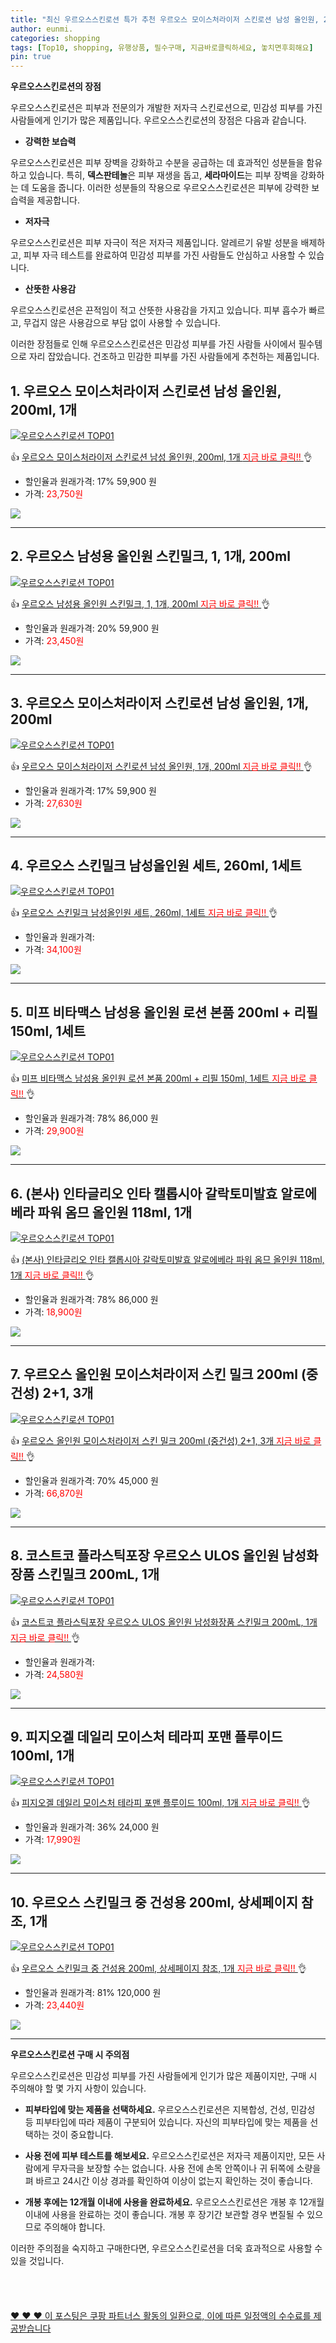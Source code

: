 ```yaml
---
title: "최신 우르오스스킨로션 특가 추천 우르오스 모이스처라이저 스킨로션 남성 올인원, 200ml, 1개 비교 장점"
author: eunmi.
categories: shopping
tags: [Top10, shopping, 유행상품, 필수구매, 지금바로클릭하세요, 놓치면후회해요]
pin: true
---
```

**우르오스스킨로션의 장점**

우르오스스킨로션은 피부과 전문의가 개발한 저자극 스킨로션으로, 민감성 피부를 가진 사람들에게 인기가 많은 제품입니다. 우르오스스킨로션의 장점은 다음과 같습니다.

* **강력한 보습력**

우르오스스킨로션은 피부 장벽을 강화하고 수분을 공급하는 데 효과적인 성분들을 함유하고 있습니다. 특히, **덱스판테놀**은 피부 재생을 돕고, **세라마이드**는 피부 장벽을 강화하는 데 도움을 줍니다. 이러한 성분들의 작용으로 우르오스스킨로션은 피부에 강력한 보습력을 제공합니다.

* **저자극**

우르오스스킨로션은 피부 자극이 적은 저자극 제품입니다. 알레르기 유발 성분을 배제하고, 피부 자극 테스트를 완료하여 민감성 피부를 가진 사람들도 안심하고 사용할 수 있습니다.

* **산뜻한 사용감**

우르오스스킨로션은 끈적임이 적고 산뜻한 사용감을 가지고 있습니다. 피부 흡수가 빠르고, 무겁지 않은 사용감으로 부담 없이 사용할 수 있습니다.

이러한 장점들로 인해 우르오스스킨로션은 민감성 피부를 가진 사람들 사이에서 필수템으로 자리 잡았습니다. 건조하고 민감한 피부를 가진 사람들에게 추천하는 제품입니다.

   

## 1. 우르오스 모이스처라이저 스킨로션 남성 올인원, 200ml, 1개

[![우르오스스킨로션 TOP01](https://thumbnail9.coupangcdn.com/thumbnails/remote/230x230ex/image/vendor_inventory/4777/6300dd5a42f1dc84211b79bc27d45d6471ca5e63402a129fde8f3912f5f0.jpg)](https://link.coupang.com/re/AFFSDP?lptag=AF3617701&subid=GithubCoopas&pageKey=7592415464&traceid=V0-153&itemId=778964220&vendorItemId=76831275474)


👍 [우르오스 모이스처라이저 스킨로션 남성 올인원, 200ml, 1개 <font color=red> 지금 바로 클릭!! </font> ](https://link.coupang.com/re/AFFSDP?lptag=AF3617701&subid=GithubCoopas&pageKey=7592415464&traceid=V0-153&itemId=778964220&vendorItemId=76831275474) 👌 


- 할인율과 원래가격: 17%  59,900   원
- 가격: <span style='color:red'>23,750원</span>

[![](/discount_price.png)](https://link.coupang.com/re/AFFSDP?lptag=AF3617701&subid=GithubCoopas&pageKey=7592415464&traceid=V0-153&itemId=778964220&vendorItemId=76831275474)

---


   

## 2. 우르오스 남성용 올인원 스킨밀크, 1, 1개, 200ml

[![우르오스스킨로션 TOP01](https://thumbnail7.coupangcdn.com/thumbnails/remote/230x230ex/image/vendor_inventory/e546/8e6fc48bca0f3a95adb1994943acd0d76708559529b2bf1e8e8262955f04.jpg)](https://link.coupang.com/re/AFFSDP?lptag=AF3617701&subid=GithubCoopas&pageKey=7662481758&traceid=V0-153&itemId=1023577477&vendorItemId=76183753214)


👍 [우르오스 남성용 올인원 스킨밀크, 1, 1개, 200ml <font color=red> 지금 바로 클릭!! </font> ](https://link.coupang.com/re/AFFSDP?lptag=AF3617701&subid=GithubCoopas&pageKey=7662481758&traceid=V0-153&itemId=1023577477&vendorItemId=76183753214) 👌 


- 할인율과 원래가격: 20%  59,900   원
- 가격: <span style='color:red'>23,450원</span>

[![](/discount_price.png)](https://link.coupang.com/re/AFFSDP?lptag=AF3617701&subid=GithubCoopas&pageKey=7662481758&traceid=V0-153&itemId=1023577477&vendorItemId=76183753214)

---


   

## 3. 우르오스 모이스처라이저 스킨로션 남성 올인원, 1개, 200ml

[![우르오스스킨로션 TOP01](https://thumbnail9.coupangcdn.com/thumbnails/remote/230x230ex/image/vendor_inventory/1111/4e18afa933d7bc1b9db71eedcee4beb16abf1ff7898e83a7b072cf35cb38.jpg)](https://link.coupang.com/re/AFFSDP?lptag=AF3617701&subid=GithubCoopas&pageKey=245764246&traceid=V0-153&itemId=17567307071&vendorItemId=82929938886)


👍 [우르오스 모이스처라이저 스킨로션 남성 올인원, 1개, 200ml <font color=red> 지금 바로 클릭!! </font> ](https://link.coupang.com/re/AFFSDP?lptag=AF3617701&subid=GithubCoopas&pageKey=245764246&traceid=V0-153&itemId=17567307071&vendorItemId=82929938886) 👌 


- 할인율과 원래가격: 17%  59,900   원
- 가격: <span style='color:red'>27,630원</span>

[![](/discount_price.png)](https://link.coupang.com/re/AFFSDP?lptag=AF3617701&subid=GithubCoopas&pageKey=245764246&traceid=V0-153&itemId=17567307071&vendorItemId=82929938886)

---


   

## 4. 우르오스 스킨밀크 남성올인원 세트, 260ml, 1세트

[![우르오스스킨로션 TOP01](https://thumbnail6.coupangcdn.com/thumbnails/remote/230x230ex/image/vendor_inventory/afe4/dca975d9e023b4eec66c92f35d7f8cf436f0cf3ef20163928f2916b14339.png)](https://link.coupang.com/re/AFFSDP?lptag=AF3617701&subid=GithubCoopas&pageKey=10453081&traceid=V0-153&itemId=45544592&vendorItemId=87199991533)


👍 [우르오스 스킨밀크 남성올인원 세트, 260ml, 1세트 <font color=red> 지금 바로 클릭!! </font> ](https://link.coupang.com/re/AFFSDP?lptag=AF3617701&subid=GithubCoopas&pageKey=10453081&traceid=V0-153&itemId=45544592&vendorItemId=87199991533) 👌 


- 할인율과 원래가격: 
- 가격: <span style='color:red'>34,100원</span>

[![](/discount_price.png)](https://link.coupang.com/re/AFFSDP?lptag=AF3617701&subid=GithubCoopas&pageKey=10453081&traceid=V0-153&itemId=45544592&vendorItemId=87199991533)

---


   

## 5. 미프 비타맥스 남성용 올인원 로션 본품 200ml + 리필 150ml, 1세트

[![우르오스스킨로션 TOP01](https://thumbnail9.coupangcdn.com/thumbnails/remote/230x230ex/image/retail/images/3228854919453075-5789dbcb-9c34-4609-bf0a-7a33e52f7ddc.jpg)](https://link.coupang.com/re/AFFSDP?lptag=AF3617701&subid=GithubCoopas&pageKey=82882751&traceid=V0-153&itemId=263048637&vendorItemId=3638507950)


👍 [미프 비타맥스 남성용 올인원 로션 본품 200ml + 리필 150ml, 1세트 <font color=red> 지금 바로 클릭!! </font> ](https://link.coupang.com/re/AFFSDP?lptag=AF3617701&subid=GithubCoopas&pageKey=82882751&traceid=V0-153&itemId=263048637&vendorItemId=3638507950) 👌 


- 할인율과 원래가격: 78%  86,000   원
- 가격: <span style='color:red'>29,900원</span>

[![](/discount_price.png)](https://link.coupang.com/re/AFFSDP?lptag=AF3617701&subid=GithubCoopas&pageKey=82882751&traceid=V0-153&itemId=263048637&vendorItemId=3638507950)

---


   

## 6. (본사) 인타글리오 인타 캘롭시아 갈락토미발효 알로에베라 파워 옴므 올인원 118ml, 1개

[![우르오스스킨로션 TOP01](https://thumbnail10.coupangcdn.com/thumbnails/remote/230x230ex/image/vendor_inventory/1868/cce4afe9bac60ac831f02122e307e489b1354f287c08a342ca723461b631.jpg)](https://link.coupang.com/re/AFFSDP?lptag=AF3617701&subid=GithubCoopas&pageKey=4686907936&traceid=V0-153&itemId=5885501558&vendorItemId=73183675744)


👍 [(본사) 인타글리오 인타 캘롭시아 갈락토미발효 알로에베라 파워 옴므 올인원 118ml, 1개 <font color=red> 지금 바로 클릭!! </font> ](https://link.coupang.com/re/AFFSDP?lptag=AF3617701&subid=GithubCoopas&pageKey=4686907936&traceid=V0-153&itemId=5885501558&vendorItemId=73183675744) 👌 


- 할인율과 원래가격: 78%  86,000   원
- 가격: <span style='color:red'>18,900원</span>

[![](/discount_price.png)](https://link.coupang.com/re/AFFSDP?lptag=AF3617701&subid=GithubCoopas&pageKey=4686907936&traceid=V0-153&itemId=5885501558&vendorItemId=73183675744)

---


   

## 7. 우르오스 올인원 모이스처라이저 스킨 밀크 200ml (중건성) 2+1, 3개

[![우르오스스킨로션 TOP01](https://thumbnail9.coupangcdn.com/thumbnails/remote/230x230ex/image/vendor_inventory/15a2/8b4a9f046a869eea6b7d349ca92576c6058359169e97928f19300bd2bcd2.jpg)](https://link.coupang.com/re/AFFSDP?lptag=AF3617701&subid=GithubCoopas&pageKey=7219331961&traceid=V0-153&itemId=18290497578&vendorItemId=75695796602)


👍 [우르오스 올인원 모이스처라이저 스킨 밀크 200ml (중건성) 2+1, 3개 <font color=red> 지금 바로 클릭!! </font> ](https://link.coupang.com/re/AFFSDP?lptag=AF3617701&subid=GithubCoopas&pageKey=7219331961&traceid=V0-153&itemId=18290497578&vendorItemId=75695796602) 👌 


- 할인율과 원래가격: 70%  45,000   원
- 가격: <span style='color:red'>66,870원</span>

[![](/discount_price.png)](https://link.coupang.com/re/AFFSDP?lptag=AF3617701&subid=GithubCoopas&pageKey=7219331961&traceid=V0-153&itemId=18290497578&vendorItemId=75695796602)

---


   

## 8. 코스트코 플라스틱포장 우르오스 ULOS 올인원 남성화장품 스킨밀크 200mL, 1개

[![우르오스스킨로션 TOP01](https://thumbnail9.coupangcdn.com/thumbnails/remote/230x230ex/image/vendor_inventory/ee0d/aa7ac926da87a345164a006c05a471d9244bd9879fffbc42039c8333e163.jpg)](https://link.coupang.com/re/AFFSDP?lptag=AF3617701&subid=GithubCoopas&pageKey=7219331961&traceid=V0-153&itemId=12961949882&vendorItemId=82053265749)


👍 [코스트코 플라스틱포장 우르오스 ULOS 올인원 남성화장품 스킨밀크 200mL, 1개 <font color=red> 지금 바로 클릭!! </font> ](https://link.coupang.com/re/AFFSDP?lptag=AF3617701&subid=GithubCoopas&pageKey=7219331961&traceid=V0-153&itemId=12961949882&vendorItemId=82053265749) 👌 


- 할인율과 원래가격: 
- 가격: <span style='color:red'>24,580원</span>

[![](/discount_price.png)](https://link.coupang.com/re/AFFSDP?lptag=AF3617701&subid=GithubCoopas&pageKey=7219331961&traceid=V0-153&itemId=12961949882&vendorItemId=82053265749)

---


   

## 9. 피지오겔 데일리 모이스처 테라피 포맨 플루이드 100ml, 1개

[![우르오스스킨로션 TOP01](https://thumbnail8.coupangcdn.com/thumbnails/remote/230x230ex/image/vendor_inventory/fdde/b84e6450e63cd9aeeb7b7917e0f22970875e677780ca0878b6c8a047fb7a.jpg)](https://link.coupang.com/re/AFFSDP?lptag=AF3617701&subid=GithubCoopas&pageKey=7132063919&traceid=V0-153&itemId=20593420274&vendorItemId=87668287324)


👍 [피지오겔 데일리 모이스처 테라피 포맨 플루이드 100ml, 1개 <font color=red> 지금 바로 클릭!! </font> ](https://link.coupang.com/re/AFFSDP?lptag=AF3617701&subid=GithubCoopas&pageKey=7132063919&traceid=V0-153&itemId=20593420274&vendorItemId=87668287324) 👌 


- 할인율과 원래가격: 36%  24,000   원
- 가격: <span style='color:red'>17,990원</span>

[![](/discount_price.png)](https://link.coupang.com/re/AFFSDP?lptag=AF3617701&subid=GithubCoopas&pageKey=7132063919&traceid=V0-153&itemId=20593420274&vendorItemId=87668287324)

---


   

## 10. 우르오스 스킨밀크 중 건성용 200ml, 상세페이지 참조, 1개

[![우르오스스킨로션 TOP01](https://thumbnail7.coupangcdn.com/thumbnails/remote/230x230ex/image/vendor_inventory/e546/8e6fc48bca0f3a95adb1994943acd0d76708559529b2bf1e8e8262955f04.jpg)](https://link.coupang.com/re/AFFSDP?lptag=AF3617701&subid=GithubCoopas&pageKey=7563689894&traceid=V0-153&itemId=9286899050&vendorItemId=4281737707)


👍 [우르오스 스킨밀크 중 건성용 200ml, 상세페이지 참조, 1개 <font color=red> 지금 바로 클릭!! </font> ](https://link.coupang.com/re/AFFSDP?lptag=AF3617701&subid=GithubCoopas&pageKey=7563689894&traceid=V0-153&itemId=9286899050&vendorItemId=4281737707) 👌 


- 할인율과 원래가격: 81%  120,000   원
- 가격: <span style='color:red'>23,440원</span>

[![](/discount_price.png)](https://link.coupang.com/re/AFFSDP?lptag=AF3617701&subid=GithubCoopas&pageKey=7563689894&traceid=V0-153&itemId=9286899050&vendorItemId=4281737707)

---
**우르오스스킨로션 구매 시 주의점**

우르오스스킨로션은 민감성 피부를 가진 사람들에게 인기가 많은 제품이지만, 구매 시 주의해야 할 몇 가지 사항이 있습니다.

* **피부타입에 맞는 제품을 선택하세요.** 우르오스스킨로션은 지복합성, 건성, 민감성 등 피부타입에 따라 제품이 구분되어 있습니다. 자신의 피부타입에 맞는 제품을 선택하는 것이 중요합니다.

* **사용 전에 피부 테스트를 해보세요.** 우르오스스킨로션은 저자극 제품이지만, 모든 사람에게 무자극을 보장할 수는 없습니다. 사용 전에 손목 안쪽이나 귀 뒤쪽에 소량을 펴 바르고 24시간 이상 경과를 확인하여 이상이 없는지 확인하는 것이 좋습니다.

* **개봉 후에는 12개월 이내에 사용을 완료하세요.** 우르오스스킨로션은 개봉 후 12개월 이내에 사용을 완료하는 것이 좋습니다. 개봉 후 장기간 보관할 경우 변질될 수 있으므로 주의해야 합니다.

이러한 주의점을 숙지하고 구매한다면, 우르오스스킨로션을 더욱 효과적으로 사용할 수 있을 것입니다.<br><br><br><br><br> [ ❤ ❤ ❤ 이 포스팅은 쿠팡 파트너스 활동의 일환으로, 이에 따른 일정액의 수수료를 제공받습니다](https://link.coupang.com/a/bcEFyh)